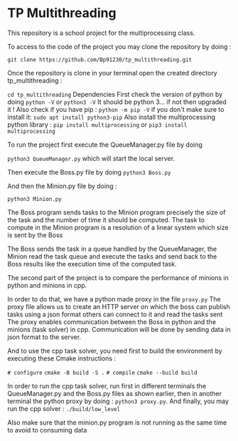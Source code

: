 # TP Multithreading
This repository is a school project for the multiprocessing class. 


To access to the code of the project you may clone the repository by doing :

`git clone https://github.com/Bp91230/tp_multithreading.git`

Once the repository is clone in your terminal open the created directory tp_multithreading :

`cd tp_multithreading`
Dependencies
First check the version of python by doing `python -V` or `python3 -V`
It should be python 3... if not then upgraded it !
Also check if you have pip : `python -m pip -V` if you don't make sure to install it: `sudo apt install python3-pip`
Also install the multiprocessing python library : `pip install multiprocessing` or `pip3 install multiprocessing`






To run the project first execute the QueueManager.py file by doing 

`python3 QueueManager.py`    which will start the local server.

Then execute the Boss.py file by doing 
`python3 Boss.py`

And then the Minion.py file by doing :

`python3 Minion.py`

The Boss program sends tasks to the Minion program precisely the size of the task and the number of time it should be computed. 
The task to compute in the Minion program is a resolution of a linear system which size is sent by the Boss

The Boss sends the task in a queue handled by the QueueManager, the Minion read the task queue and execute the tasks and send back to the Boss 
results like the execution time of the computed task. 

The second part of the project is to compare the performance of minions in python and minions in cpp.


In order to do that, we have a python made proxy in the file `proxy.py`
The proxy file allows us to create an HTTP server on which the boss can publish tasks using a json format others can connect to it and read the tasks sent
The proxy enables communication between the Boss in python and the minions (task solver) in cpp. Communication will be done by sending data in json format to the server.

And to use the cpp task solver, you need first to build the environment by executing these 
Cmake instructions :

`# configure`
`cmake -B build -S .`
`# compile`
`cmake --build build`


In order to run the cpp task solver, run first in different terminals the QueueManager.py and the Boss.py files as shown earlier, then in another terminal the python proxy by doing : 
`python3 proxy.py`. And finally, you may run the cpp solver :
`./build/low_level`

Also make sure that the minion.py program is not running as the same time to avoid to consuming data 




